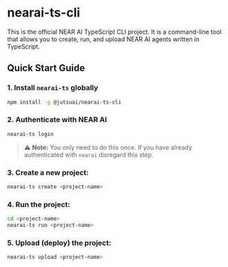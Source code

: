 # nearai-ts-cli

This is the official NEAR AI TypeScript CLI project. It is a command-line tool that allows you to create, run, and upload NEAR AI agents written in TypeScript.

## Quick Start Guide

### 1. Install `nearai-ts` globally

```bash
npm install -g @jutsuai/nearai-ts-cli
```

### 2. Authenticate with NEAR AI

```bash
nearai-ts login
```
> ⚠️ **Note:** You only need to do this once. If you have already authenticated with `nearai` disregard this step.

### 3. Create a new project:

```bash
nearai-ts create <project-name>
```

### 4. Run the project:

```bash
cd <project-name>
nearai-ts run <project-name>
```

### 5. Upload (deploy) the project:

```bash
nearai-ts upload <project-name>
```


